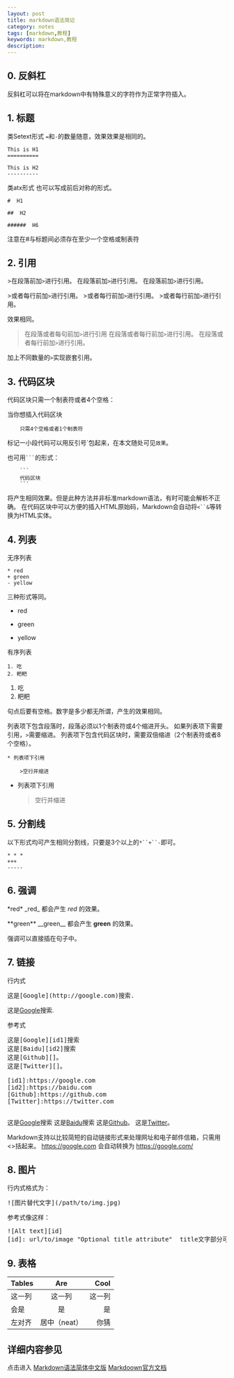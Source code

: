 ```yaml
---
layout: post
title: markdown语法简记
category: notes
tags: [markdown,教程]
keywords: markdown,教程
description:
---
```


## 0. 反斜杠

反斜杠可以将在markdown中有特殊意义的字符作为正常字符插入。


## 1. 标题

类Setext形式
`=`和`-`的数量随意，效果效果是相同的。

```
This is H1
==========

This is H2
----------
```
类atx形式
也可以写成前后对称的形式。

<!-- more -->

```
#  H1

##  H2

######  H6
```
注意在#与标题间必须存在至少一个空格或制表符


## 2. 引用

\>在段落前加`>`进行引用。
	在段落前加`>`进行引用。
	在段落前加`>`进行引用。

\>或者每行前加`>`进行引用。
\>或者每行前加`>`进行引用。
\>或者每行前加`>`进行引用。

效果相同。

>在段落或者每句前加`>`进行引用
>在段落或者每行前加`>`进行引用。
>在段落或者每行前加`>`进行引用。

加上不同数量的`>`实现嵌套引用。


## 3. 代码区块

代码区块只需一个制表符或者4个空格：

当你想插入代码区块

		只需4个空格或者1个制表符

标记一小段代码可以用反引号\`包起来，在本文随处可见`效果`。

也可用<code>```</code>的形式：

        ```
        代码区块
        ```
将产生相同效果。但是此种方法并非标准markdown语法，有时可能会解析不正确。
在代码区块中可以方便的插入HTML原始码，Markdown会自动将`<``&`等转换为HTML实体。


## 4. 列表

无序列表

```
* red
+ green
- yellow
```
三种形式等同。

* red
+ green
- yellow

有序列表

```
1. 吃
2. 粑粑
```
1. 吃
2. 粑粑

句点后要有空格。数字是多少都无所谓，产生的效果相同。

列表项下包含段落时，段落必须以1个制表符或4个缩进开头。
如果列表项下需要引用，`>`需要缩进。
列表项下包含代码区块时，需要双倍缩进（2个制表符或者8个空格）。

```
* 列表项下引用

	>空行并缩进
```
* 列表项下引用

	>空行并缩进


## 5. 分割线

以下形式均可产生相同分割线，只要是3个以上的`*``+``-`即可。

    * * *
    +++
    -----



## 6. 强调

\*red\*
\_red\_
都会产生 *red* 的效果。

\*\*green\*\*
\_\_green\_\_
都会产生 **green** 的效果。

强调可以直接插在句子中。


## 7. 链接

行内式
<pre>这是[Google](http://google.com)搜索.</pre>   
这是[Google](http://google.com)搜索.

参考式
<pre>
这是[Google][id1]搜索
这是[Baidu][id2]搜索
这是[Github][]。
这是[Twitter][]。

[id1]:https://google.com
[id2]:https://baidu.com
[Github]:https://github.com
[Twitter]:https://twitter.com

</pre>

这是[Google][id1]搜索
这是[Baidu][id2]搜索
这是[Github][]。
这是[Twitter][]。

[id1]:https://google.com
[id2]:https://baidu.com
[Github]:https://github.com
[Twitter]:https://twitter.com

Markdown支持以比较简短的自动链接形式来处理网址和电子邮件信箱，只需用<>括起来。
    <https://google.com>
会自动转换为
    <a href="https://google.com/">https://google.com/</a>


## 8. 图片

行内式格式为：
<pre>![图片替代文字](/path/to/img.jpg)</pre>

参考式像这样：
<pre>
![Alt text][id]
[id]: url/to/image "Optional title attribute"  title文字部分可缺省
</pre>

## 9. 表格

| Tables        | Are           | Cool  |
| ------------- |:-------------:| -----:|
| 这一列        | 这一列        | 这一列|
| 会是          | 是            |   是  |
| 左对齐        | 居中（neat）  |  你猜 |

## 详细内容参见

点击进入
[Markdown语法简体中文版](https://gitcafe.com/riku/Markdown-Syntax-CN/blob/master/syntax.md)
[Markdoown官方文档](http://daringfireball.net/projects/markdown/syntax)
